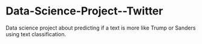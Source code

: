 # Data-Science-Project--Twitter
Data science project about predicting if a text is more like Trump or Sanders using text classification. 
